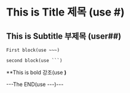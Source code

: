 # This is Title 제목 (use #)
## This is Subtitle 부제목  (user##)
~~~
First block(use ~~~)
~~~



```
second block(use ```)
```

**This is bold 강조(use **)**


---The END(use ---)---

